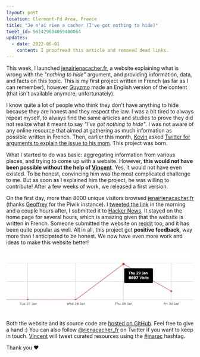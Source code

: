 ```yaml
---
layout: post
location: Clermont-Fd Area, France
title: "Je n'ai rien a cacher (I've got nothing to hide)"
tweet_id: 561429804059480064
updates:
  - date: 2022-05-01
    content: I proofread this article and removed dead links.
---
```


This week, I launched [jenairienacacher.fr](https://jenairienacacher.fr/), a
website explaining what is wrong with the _"nothing to hide"_ argument, and
providing information, data, and facts on this topic. This is my first project
written in French (as far as I can remember), however
[Guyzmo](https://twitter.com/guyzmo) made an English version of the content
(that isn't available anymore, unfortunately).

I know quite a lot of people who think they don't have anything to hide because
they are honest and they respect the law. I was a bit tired to always repeat
myself, to always find the same articles and studies to prove they did not
realize what it meant to say _"I've got nothing to hide"_. I was not aware of
any online resource that aimed at gathering as much information as possible
written in French. Then, earlier this month, [Kevin](https://twitter.com/KPhoen)
asked [Twitter for arguments to explain the issue to his
mom](https://twitter.com/KPhoen/status/555080357771345920). This project was
born.

What I started to do was basic: aggregating information from various places, and
trying to come up with a website. However, **this would not have been possible
without the help of [Vincent](https://twitter.com/mazenovi)**. Yes, it would not
have even existed. To be honest, convincing him was the most complicated
challenge to me. But as soon as I explained him the project, he was willing to
contribute! After a few weeks of work, we released a first version.

On the first day, more than 8000 unique visitors browsed
[jenairienacacher.fr](https://jenairienacacher.fr) (thanks
[Geoffrey](https://twitter.com/ubermuda) for the Piwik instance). I [tweeted the
link](https://twitter.com/couac/status/560732693986824195) in the morning and a
couple hours after, I submitted it to [Hacker
News](https://news.ycombinator.com/item?id=8965142). It stayed on the home page
for several hours, which is amazing given that the website is written in French.
Someone submitted the website on [reddit](https://www.reddit.com/r/france/) too,
and it has been quite popular as well. All in all, this project got **positive
feedback**, way more than I anticipated to be honest. We now have even more work
and ideas to make this website better!

![](/images/posts/2015/01/rienacacher-stats.png)

Both the website and its source code are [hosted on
GitHub](https://github.com/willdurand/jenairienacacher.fr). Feel free to give a
hand :) You can also follow
[@rienacacher_fr](https://twitter.com/rienacacher_fr) on Twitter if you want to
keep in touch. [Vincent](https://twitter.com/mazenovi) will tweet curated
resources using the [#jnarac](https://twitter.com/hashtag/jnarac) hashtag.

Thank you &hearts;
